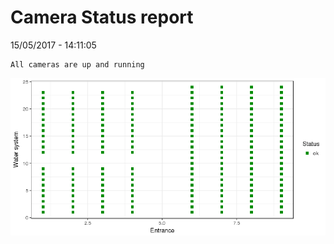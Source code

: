Camera Status report
================
15/05/2017 - 14:11:05

    All cameras are up and running

![](camreport_files/figure-markdown_github/unnamed-chunk-2-1.png)

